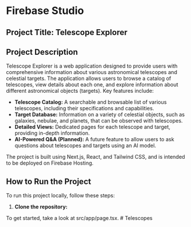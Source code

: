 # Firebase Studio

## Project Title: Telescope Explorer

## Project Description

Telescope Explorer is a web application designed to provide users with comprehensive information about various astronomical telescopes and celestial targets. The application allows users to browse a catalog of telescopes, view details about each one, and explore information about different astronomical objects (targets). Key features include:

- **Telescope Catalog:** A searchable and browsable list of various telescopes, including their specifications and capabilities.
- **Target Database:** Information on a variety of celestial objects, such as galaxies, nebulae, and planets, that can be observed with telescopes.
- **Detailed Views:** Dedicated pages for each telescope and target, providing in-depth information.
- **AI-Powered Q&A (Planned):** A future feature to allow users to ask questions about telescopes and targets using an AI model.

The project is built using Next.js, React, and Tailwind CSS, and is intended to be deployed on Firebase Hosting.

## How to Run the Project

To run this project locally, follow these steps:

1. **Clone the repository:**


To get started, take a look at src/app/page.tsx.
#   T e l e s c o p e s  
 